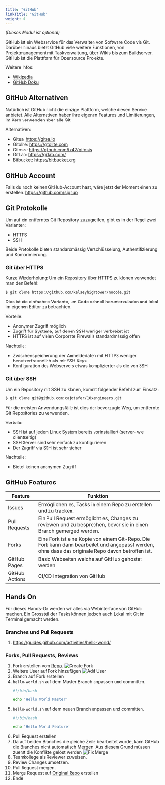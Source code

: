 ```yaml
---
title: "GitHub"
linkTitle: "GitHub"
weight: 6
---
```

*(Dieses Modul ist optional)*

GitHub ist ein Webservice für das Verwalten von Software Code via Git. Darüber hinaus bietet GitHub viele weitere Funktionen, von Projektmanagement mit Taskverwaltung, über Wikis bis zum Buildserver. GitHub ist die Plattform für Opensource Projekte.

Weitere Infos:
* [Wikipedia](https://de.wikipedia.org/wiki/GitHub)
* [GitHub Doku](https://try.github.com/)

## GitHub Alternativen

Natürlich ist GitHub nicht die einzige Plattform, welche diesen Service anbietet. Alle Alternativen haben ihre eigenen Features und Limitierungen, im Kern verwenden aber alle Git.

Alternativen:
* Gitea: https://gitea.io
* Gitolite: https://gitolite.com
* Gitosis: https://github.com/tv42/gitosis
* GitLab: https://gitlab.com/
* Bitbucket: https://bitbucket.org

## GitHub Account

Falls du noch keinen GitHub-Account hast, wäre jetzt der Moment einen zu erstellen. https://github.com/signup

## Git Protokolle

Um auf ein entferntes Git Repository zuzugreifen, gibt es in der Regel zwei Varianten:

* HTTPS
* SSH

Beide Protokolle bieten standardmässig Verschlüsselung, Authentifizierung und Komprimierung.

### Git über HTTPS

Kurze Wiederholung: Um ein Repository über HTTPS zu klonen verwendet man den Befehl:

```bash
$ git clone https://github.com/kelseyhightower/nocode.git
```

Dies ist die einfachste Variante, um Code schnell herunterzuladen und lokal im eigenen Editor zu betrachten.

Vorteile:

* Anonymer Zugriff möglich
* Zugriff für Systeme, auf denen SSH weniger verbreitet ist
* HTTPS ist auf vielen Corporate Firewalls standardmässig offen

Nachteile:

* Zwischenspeicherung der Anmeldedaten mit HTTPS weniger benutzerfreundlich als mit SSH Keys
* Konfiguration des Webservers etwas komplizierter als die von SSH

### Git über SSH

Um ein Repository mit SSH zu klonen, kommt folgender Befehl zum Einsatz:

```bash
$ git clone git@github.com:cajotafer/10xengineers.git
```

Für die meisten Anwendungsfälle ist dies der bevorzugte Weg, um entfernte Git Repositories zu verwenden.

Vorteile:

* SSH ist auf jedem Linux System bereits vorinstalliert (server- wie clientseitig)
* SSH Server sind sehr einfach zu konfigurieren
* Der Zugriff via SSH ist sehr sicher

Nachteile:

* Bietet keinen anonymen Zugriff

## GitHub Features

| Feature | Funktion                                                                                                                                           |
| --- |----------------------------------------------------------------------------------------------------------------------------------------------------|
| Issues | Ermöglichen es, Tasks in einem Repo zu erstellen und zu tracken.                                                                                   |
| Pull Requests | Ein Pull Request ermöglicht es, Changes zu reviewen und zu besprechen, bevor sie in einen Branch gemerged werden.                                  |
| Forks | Eine Fork ist eine Kopie von einem Git-Repo. Die Fork kann dann bearbeitet und angepasst werden, ohne dass das originale Repo davon betroffen ist. |
| GitHub Pages | Basic Webseiten welche auf GitHub gehostet werden                                                                                                  |
| GitHub Actions | CI/CD Integration von GitHub                                                                                                                       |


## Hands On

Für dieses Hands-On werden wir alles via Webinterface von GitHub machen. Ein Grossteil der Tasks können jedoch auch Lokal mit Git im Terminal gemacht werden.

### Branches und Pull Requests
1. https://guides.github.com/activities/hello-world/

### Forks, Pull Requests, Reviews
1. Fork erstellen vom [Repo](https://github.com/SylivanKenobi/hello-world).
![Create Fork](../github/create-fork.png "Create Fork")
1. Weitere User auf Fork hinzufügen
![Add User](../github/add-user.png "Add User")
1. Branch auf Fork erstellen
1. `hello-world.sh` auf dem Master Branch anpassen und committen.
    ```bash
    #!/bin/bash

    echo 'Hello World Master'
    ```
1. `hello-world.sh` auf dem neuen Branch anpassen und committen.
    ```bash
    #!/bin/bash

    echo 'Hello World Feature'
    ```
1. Pull Request erstellen
1. Da auf beiden Branches die gleiche Zeile bearbeitet wurde, kann GitHub die Branches nicht automatisch Mergen. Aus diesem Grund müssen zuerst die Konflikte gelöst werden
![Fix Merge](../github/fix-merge.png "Fix Merge")
1. Teamkollege als Reviewer zuweisen.
1. Review Changes umsetzen.
1. Pull Request mergen.
1. Merge Request auf [Original Repo](https://github.com/SylivanKenobi/hello-world) erstellen
1. Ende